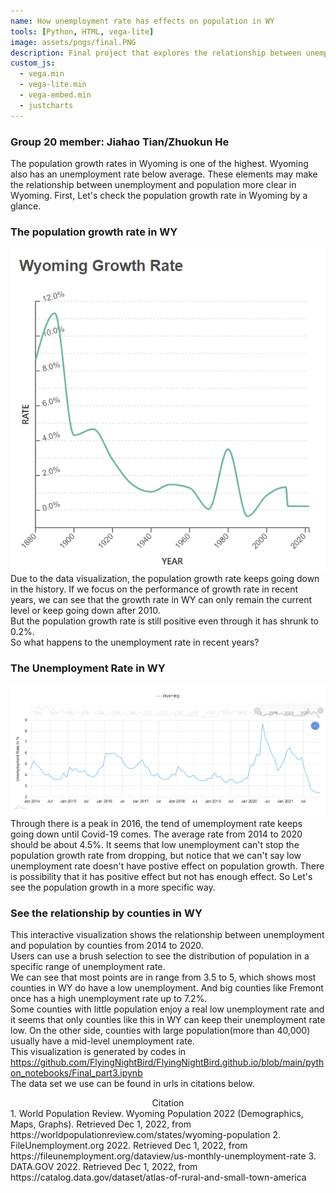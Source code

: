 ```yaml
---
name: How unemployment rate has effects on population in WY
tools: [Python, HTML, vega-lite]
image: assets/pngs/final.PNG
description: Final project that explores the relationship between unemployment and population.
custom_js:
  - vega.min
  - vega-lite.min
  - vega-embed.min
  - justcharts
---
```

### Group 20 member: Jiahao Tian/Zhuokun He  
The population growth rates in Wyoming is one of the highest. Wyoming also has an unemployment rate below average.
These elements may make the relationship between unemployment and population more clear in Wyoming.
First, Let's check the population growth rate in Wyoming by a glance.
### The population growth rate in WY
![growth.PNG](/assets/pngs/growth.PNG) 
Due to the data visualization, the population growth rate keeps going down in the history.
If we focus on the performance of growth rate in recent years, we can see that the growth rate in WY can only remain the current level or keep going down after 2010.  
But the population growth rate is still positive even through it has shrunk to 0.2%.  
So what happens to the unemployment rate in recent years? 
### The Unemployment Rate in WY  
![unemployment.PNG](/assets/pngs/unemployment.PNG)  
Through there is a peak in 2016, the tend of umemployment rate keeps going down until Covid-19 comes.
The average rate from 2014 to 2020 should be about 4.5%.
It seems that low unemployment can't stop the population growth rate from dropping, but notice that we can't say low unemployment rate doesn't have postive effect on population growth. There is possibility that it has positive effect but not has enough effect. So Let's see the population growth in a more specific way.
### See the relationship by counties in WY
This interactive visualization shows the relationship between unemployment and population by counties from 2014 to 2020.  
Users can use a brush selection to see the distribution of population in a specific range of unemployment rate.
<vegachart schema-url="{{ site.baseurl }}/assets/json/population_employment.json" style="width: 100%"></vegachart>  
We can see that most points are in range from 3.5 to 5, which shows most counties in WY do have a low unemployment.
And big counties like Fremont once has a high unemployment rate up to 7.2%.  
Some counties with little population enjoy a real low unemployment rate and it seems that only counties like this in WY can keep their unemployment rate low.
On the other side, counties with large population(more than 40,000) usually have a mid-level unemployment rate.  
This visualization is generated by codes in https://github.com/FlyingNightBird/FlyingNightBird.github.io/blob/main/python_notebooks/Final_part3.ipynb  
The data set we use can be found in urls in citations below.   
<center>Citation</center>
1. World Population Review. Wyoming Population 2022 (Demographics, Maps, Graphs). Retrieved Dec 1, 2022, from https://worldpopulationreview.com/states/wyoming-population  
2. FileUnemployment.org 2022. Retrieved Dec 1, 2022, from https://fileunemployment.org/dataview/us-monthly-unemployment-rate  
3. DATA.GOV 2022. Retrieved Dec 1, 2022, from https://catalog.data.gov/dataset/atlas-of-rural-and-small-town-america  
